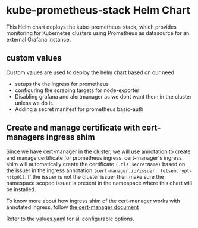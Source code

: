 # kube-prometheus-stack Helm Chart

This Helm chart deploys the kube-prometheus-stack, which provides monitoring for Kubernetes clusters using Prometheus as datasource for an external Grafana instance.

## custom values

Custom values are used to deploy the helm chart based on our need
- setups the the ingress for prometheus
- configuring the scraping targets for node-exporter
- Disabling grafana and alertmanager as we dont want them in the cluster unless we do it.
- Adding a secret manifest for prometheus basic-auth

## Create and manage certificate with cert-managers ingress shim

Since we have cert-manager in the cluster, we will use annotation to create and manage certificate for prometheus ingress.
cert-manager's ingress shim will automatically create the certificate `(.tls.secretName)` based on the issuer in the ingress annotation `(cert-manager.io/issuer: letsencrypt-http01)`. If the issuer is not the cluster issuer then make sure the namespace scoped issuer is present in the namespace where this chart will be installed.

To know more about how ingress shim of the cert-manager works with annotated ingress, follow [the cert-manager document](https://cert-manager.io/docs/usage/ingress/)


Refer to the [values.yaml](https://github.com/prometheus-community/helm-charts/blob/main/charts/kube-prometheus-stack/values.yaml) for all configurable options.
